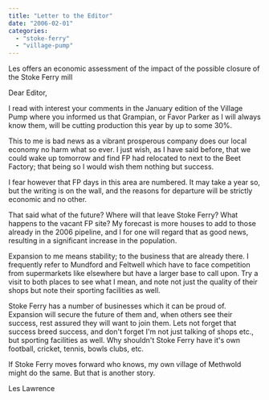 ```yaml
---
title: "Letter to the Editor"
date: "2006-02-01"
categories: 
  - "stoke-ferry"
  - "village-pump"
---
```


Les offers an economic assessment of the impact of the possible closure of the Stoke Ferry mill

Dear Editor,

I read with interest your comments in the January edition of the Village Pump where you informed us that Grampian, or Favor Parker as I will always know them, will be cutting production this year by up to some 30%.

This to me is bad news as a vibrant prosperous company does our local economy no harm what so ever. I just wish, as I have said before, that we could wake up tomorrow and find FP had relocated to next to the Beet Factory; that being so I would wish them nothing but success.

I fear however that FP days in this area are numbered. It may take a year so, but the writing is on the wall, and the reasons for departure will be strictly economic and no other.

That said what of the future? Where will that leave Stoke Ferry? What happens to the vacant FP site? My forecast is more houses to add to those already in the 2006 pipeline, and I for one will regard that as good news, resulting in a significant increase in the population.

Expansion to me means stability; to the business that are already there. I frequently refer to Mundford and Feltwell which have to face competition from supermarkets like elsewhere but have a larger base to call upon. Try a visit to both places to see what I mean, and note not just the quality of their shops but note their sporting facilities as well.

Stoke Ferry has a number of businesses which it can be proud of. Expansion will secure the future of them and, when others see their success, rest assured they will want to join them. Lets not forget that success breed success, and don't forget I'm not just talking of shops etc., but sporting facilities as well. Why shouldn't Stoke Ferry have it's own football, cricket, tennis, bowls clubs, etc.

If Stoke Ferry moves forward who knows, my own village of Methwold might do the same. But that is another story.

Les Lawrence
